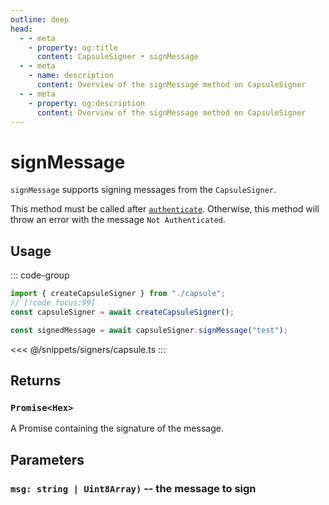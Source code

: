 ```yaml
---
outline: deep
head:
  - - meta
    - property: og:title
      content: CapsuleSigner • signMessage
  - - meta
    - name: description
      content: Overview of the signMessage method on CapsuleSigner
  - - meta
    - property: og:description
      content: Overview of the signMessage method on CapsuleSigner
---
```


# signMessage

`signMessage` supports signing messages from the `CapsuleSigner`.

This method must be called after [`authenticate`](/packages/aa-signers/capsule/authenticate). Otherwise, this method will throw an error with the message `Not Authenticated`.

## Usage

::: code-group

```ts [example.ts]
import { createCapsuleSigner } from "./capsule";
// [!code focus:99]
const capsuleSigner = await createCapsuleSigner();

const signedMessage = await capsuleSigner.signMessage("test");
```

<<< @/snippets/signers/capsule.ts
:::

## Returns

### `Promise<Hex>`

A Promise containing the signature of the message.

## Parameters

### `msg: string | Uint8Array)` -- the message to sign

